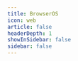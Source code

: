 ```yaml
---
title: BrowserOS
icon: web
article: false
headerDepth: 1
showInSidebar: false
sidebar: false
---
```


<div id="emulator-container">
    <div id="screen_container"></div>
</div>

<script>

export default {
  name: 'Emulator',
  mounted() {
    let script = document.createElement('script')
    script.src = '/toys/lib/libv86.js'
    document.head.appendChild(script)
    // Create a new instance of the V86 emulator when the component is mounted

    await new Promise(resolve => script.onload = resolve);
    const emulator = new V86({
      wasm_path: '/toys/lib/v86.wasm',
      memory_size: 512 * 1024 * 1024,
      vga_memory_size: 8 * 1024 * 1024,
      screen_container: document.getElementById('screen_container'),
      initial_state: {
        url: '/toys/os/images/debian-state-base.bin',
      },
      filesystem: {
        baseurl: '/toys/os/images/debian-9p-rootfs-flat/',
      },
      autostart: true,
    });
  },
};
</script>

<style scoped>
/* Add any styles you need for your emulator container */
#emulator-container {
  /* Example styles */
  width: 100%;
  height: 100%;
}
</style>